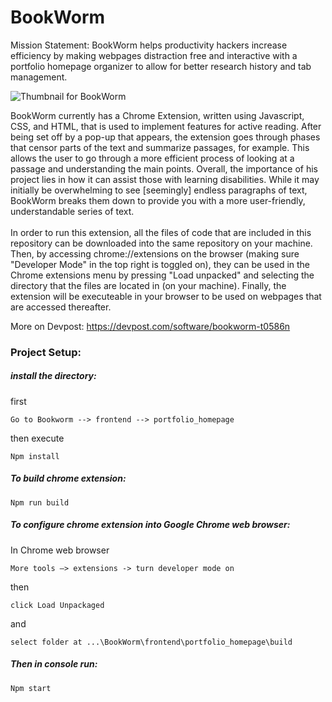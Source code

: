 # BookWorm

Mission Statement:
BookWorm helps productivity hackers increase efficiency by making webpages distraction free and interactive with a portfolio homepage organizer to allow for better research history and tab management.

![Thumbnail for BookWorm](https://github.com/ltann/bookworm.png?raw=true)


BookWorm currently has a Chrome Extension, written using Javascript, CSS, and HTML, that is used to implement features for active reading. After being set off by a pop-up that appears, the extension goes through phases that censor parts of the text and summarize passages, for example. This allows the user to go through a more efficient process of looking at a passage and understanding the main points. Overall, the importance of his project lies in how it can assist those with learning disabilities. While it may initially be overwhelming to see [seemingly] endless paragraphs of text, BookWorm breaks them down to provide you with a more user-friendly, understandable series of text. <br>
<br>
In order to run this extension, all the files of code that are included in this repository can be downloaded into the same repository on your machine. Then, by accessing chrome://extensions on the browser (making sure "Developer Mode" in the top right is toggled on),
they can be used in the Chrome extensions menu by pressing "Load unpacked" and selecting the directory that the files are located in (on your machine). Finally, the extension will be executeable in your browser to be used on webpages that are accessed thereafter. <br>

More on Devpost:
https://devpost.com/software/bookworm-t0586n

### Project Setup:

##### install the directory:

first
```
Go to Bookworm --> frontend --> portfolio_homepage
```
then execute

```
Npm install
```
  
##### To build chrome extension:
```
Npm run build 
```
  
##### To configure chrome extension into Google Chrome web browser:
In Chrome web browser
```
More tools –> extensions -> turn developer mode on 
```
then 
```
click Load Unpackaged
```
and
```
select folder at ...\BookWorm\frontend\portfolio_homepage\build
```
##### Then in console run:
```
Npm start 
```




